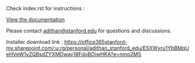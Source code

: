 Check index.rst for instructions :

[View the documentation](docs/source/usage.rst)

Please contact adithan@stanford.edu for questions and discussions.

Installer download link : https://office365stanford-my.sharepoint.com/:u:/g/personal/adithan_stanford_edu/ESXWyru1YbBMqUeHVeW1vZQBsdZYXMDway18FdoBOiwHKA?e=nmo2MS
